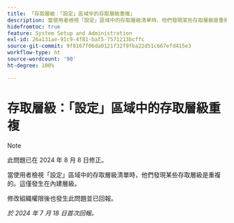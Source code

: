 ```yaml
---
title: 「存取層級：「設定」區域中的存取層級重複」
description: 當使用者檢視「設定」區域中的存取層級清單時，他們發現某些存取層級是重複的。這僅發生在內建層級。
hidefromtoc: true
feature: System Setup and Administration
exl-id: 26a131ae-91c9-4f81-baf5-7571213bcffc
source-git-commit: 9f8167f06da0121f32f9fba22d51c667efd415e3
workflow-type: ht
source-wordcount: '90'
ht-degree: 100%

---
```


# 存取層級：「設定」區域中的存取層級重複

>[!NOTE]
>
>此問題已在 2024 年 8 月 8 日修正。

當使用者檢視「設定」區域中的存取層級清單時，他們發現某些存取層級是重複的。這僅發生在內建層級。

修改組織權限後也發生此問題並已回報。

_於 2024 年 7 月 18 日首次回報。_
